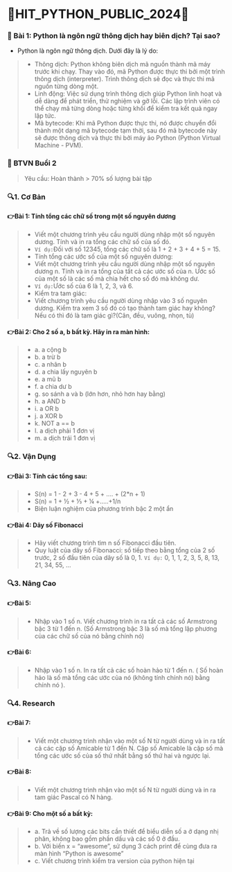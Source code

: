# 👑HIT_PYTHON_PUBLIC_2024👑

### 👀 Bài 1: Python là ngôn ngữ thông dịch hay biên dịch? Tại sao?
- Python là ngôn ngữ thông dịch. Dưới đây là lý do:

> - Thông dịch: Python không biên dịch mã nguồn thành mã máy trước khi chạy. Thay vào đó, mã Python được thực thi bởi một trình thông dịch (interpreter). Trình thông dịch sẽ đọc và thực thi mã nguồn từng dòng một.
> - Linh động: Việc sử dụng trình thông dịch giúp Python linh hoạt và dễ dàng để phát triển, thử nghiệm và gỡ lỗi. Các lập trình viên có thể chạy mã từng dòng hoặc từng khối để kiểm tra kết quả ngay lập tức.
> - Mã bytecode: Khi mã Python được thực thi, nó được chuyển đổi thành một dạng mã bytecode tạm thời, sau đó mã bytecode này sẽ được thông dịch và thực thi bởi máy ảo Python (Python Virtual Machine - PVM).
### 👀 BTVN Buổi 2
> Yêu cầu: Hoàn thành > 70% số lượng bài tập

### 🔍1.  Cơ Bản
#### 👉Bài 1: Tính tổng các chữ số trong một số nguyên dương
> - Viết một chương trình yêu cầu người dùng nhập một số nguyên dương. Tính và in ra tổng các chữ số của số đó.
> - `Ví dụ:`Đối với số 12345, tổng các chữ số là 1 + 2 + 3 + 4 + 5 = 15.
> - Tính tổng các ước số của một số nguyên dương:
> - Viết một chương trình yêu cầu người dùng nhập một số nguyên dương n. Tính và in ra tổng của tất cả các ước số của n. Ước số của một số là các số mà chia hết cho số đó mà không dư.
> - `Ví dụ:`Ước số của 6 là 1, 2, 3, và 6.
> - Kiểm tra tam giác:
> - Viết chương trình yêu cầu người dùng nhập vào 3 số nguyên dương. Kiểm tra xem 3 số đó có tạo thành tam giác hay không? Nếu có thì đó là tam giác gì?(Cân, đều, vuông, nhọn, tù)
#### 👉Bài 2:  Cho 2 số a, b bất kỳ. Hãy in ra màn hình:
> - a.    a cộng b
> - b.    a trừ b
> - c.    a nhân b
> - d.    a chia lấy nguyên b
> - e.    a mũ b
> - f.     a chia dư b
> - g.    so sánh a và b (lớn hơn, nhỏ hơn hay bằng)
> - h.    a AND b
> - i.     a OR b
> - j.     a XOR b
> - k.   NOT a == b
> - l.    a dịch phải 1 đơn vị
> - m.  a dịch trái 1 đơn vị

### 🔍2. Vận Dụng 
#### 👉Bài 3: Tính các tổng sau:
> - S(n) = 1 - 2 + 3 - 4 + 5 + .... + (2*n + 1)
> - S(n) = 1 + ½ + ⅓ + ¼ +.....+1/n
> - Biện luận nghiệm của phương trình bậc 2 một ẩn
#### 👉Bài 4:  Dãy số Fibonacci
> - Hãy viết chương trình tìm n số Fibonacci đầu tiên.
> - Quy luật của dãy số Fibonacci: số tiếp theo bằng tổng của 2 số trước, 2 số đầu tiên của dãy số là 0, 1. `Ví dụ:` 0, 1, 1, 2, 3, 5, 8, 13, 21, 34, 55, ...

### 🔍3.  Nâng Cao <Research>
#### 👉Bài 5: 
> - Nhập vào 1 số n. Viết chương trình in ra tất cả các số Armstrong bậc 3 từ 1 đến n. (Số Armstrong bậc 3 là số mà tổng lập phương của các chữ số của nó bằng chính nó)
#### 👉Bài 6: 
> - Nhập vào 1 số n. In ra tất cả các số hoàn hảo từ 1 đến n. ( Số hoàn hảo là số mà tổng các ước của nó (không tính chính nó) bằng chính nó ).

### 🔍4.  Research 
#### 👉Bài 7: 
> - Viết một chương trình nhận vào một số N từ người dùng và in ra tất cả các cặp số Amicable từ 1 đến N. Cặp số Amicable là cặp số mà tổng các ước số của số thứ nhất bằng số thứ hai và ngược lại.
#### 👉Bài 8: 
> - Viết một chương trình nhận vào một số N từ người dùng và in ra tam giác Pascal có N hàng.
#### 👉Bài 9: Cho một số a bất kỳ:
> - a. Trả về số lượng các bits cần thiết để biểu diễn số a ở dạng nhị phân, không bao gồm phần dấu và các số 0 ở đầu.
> - b. Với biến x = “awesome”, sử dụng 3 cách print để cùng đưa ra màn hình “Python is awesome”
> - c. Viết chương trình kiểm tra version của python hiện tại
